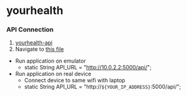 # yourhealth

### API Connection

1. [yourhealth-api]
2. Navigate to [this file]
 + Run application on emulator
    + static String API_URL = "http://10.0.2.2:5000/api/";
 + Run application on real device
    + Connect device to same wifi with laptop
    + static String API_URL = "http://`${YOUR_IP_ADDRESS}`:5000/api/";
    
[yourhealth-api]: <https://github.com/LiamNguyen/yourhealth-api>
[this file]: <https://github.com/LiamNguyen/your-health/blob/master/app/src/main/java/fi/letsdev/yourhealth/utils/Constants.java#L25>
